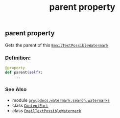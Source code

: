﻿---
title: parent property
second_title: GroupDocs.Watermark for Python via .NET API References
description: 
type: docs
url: /python-net/groupdocs.watermark.search.watermarks/emailtextpossiblewatermark/parent/
is_root: false
weight: 70
---

## parent property


Gets the parent of this [`EmailTextPossibleWatermark`](/watermark/python-net/groupdocs.watermark.search.watermarks/emailtextpossiblewatermark).
### Definition:
```python
@property
def parent(self):
    ...
```

### See Also
* module [`groupdocs.watermark.search.watermarks`](../../)
* class [`ContentPart`](/watermark/python-net/groupdocs.watermark.contents/contentpart)
* class [`EmailTextPossibleWatermark`](/watermark/python-net/groupdocs.watermark.search.watermarks/emailtextpossiblewatermark)
